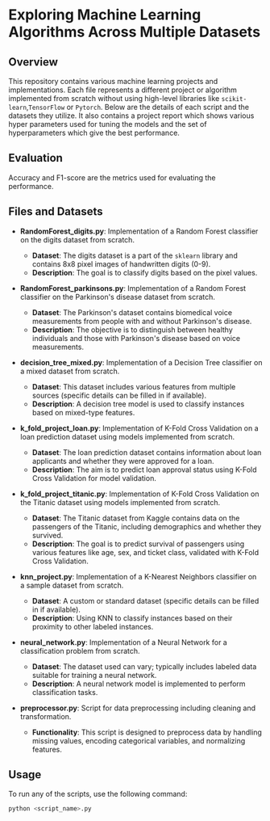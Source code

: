 # Exploring Machine Learning Algorithms Across Multiple Datasets

## Overview

This repository contains various machine learning projects and implementations. Each file represents a different project or algorithm implemented from scratch without using high-level libraries like `scikit-learn`,`TensorFlow` or `Pytorch`. Below are the details of each script and the datasets they utilize.
It also contains a project report which shows various hyper parameters used for tuning the models and the set of hyperparameters which give the best performance.
## Evaluation 
Accuracy and F1-score are the metrics used for evaluating the performance.
## Files and Datasets

- **RandomForest_digits.py**: Implementation of a Random Forest classifier on the digits dataset from scratch.
  - **Dataset**: The digits dataset is a part of the `sklearn` library and contains 8x8 pixel images of handwritten digits (0-9).
  - **Description**: The goal is to classify digits based on the pixel values.

- **RandomForest_parkinsons.py**: Implementation of a Random Forest classifier on the Parkinson's disease dataset from scratch.
  - **Dataset**: The Parkinson's dataset contains biomedical voice measurements from people with and without Parkinson's disease.
  - **Description**: The objective is to distinguish between healthy individuals and those with Parkinson's disease based on voice measurements.

- **decision_tree_mixed.py**: Implementation of a Decision Tree classifier on a mixed dataset from scratch.
  - **Dataset**: This dataset includes various features from multiple sources (specific details can be filled in if available).
  - **Description**: A decision tree model is used to classify instances based on mixed-type features.

- **k_fold_project_loan.py**: Implementation of K-Fold Cross Validation on a loan prediction dataset using models implemented from scratch.
  - **Dataset**: The loan prediction dataset contains information about loan applicants and whether they were approved for a loan.
  - **Description**: The aim is to predict loan approval status using K-Fold Cross Validation for model validation.

- **k_fold_project_titanic.py**: Implementation of K-Fold Cross Validation on the Titanic dataset using models implemented from scratch.
  - **Dataset**: The Titanic dataset from Kaggle contains data on the passengers of the Titanic, including demographics and whether they survived.
  - **Description**: The goal is to predict survival of passengers using various features like age, sex, and ticket class, validated with K-Fold Cross Validation.

- **knn_project.py**: Implementation of a K-Nearest Neighbors classifier on a sample dataset from scratch.
  - **Dataset**: A custom or standard dataset (specific details can be filled in if available).
  - **Description**: Using KNN to classify instances based on their proximity to other labeled instances.

- **neural_network.py**: Implementation of a Neural Network for a classification problem from scratch.
  - **Dataset**: The dataset used can vary; typically includes labeled data suitable for training a neural network.
  - **Description**: A neural network model is implemented to perform classification tasks.

- **preprocessor.py**: Script for data preprocessing including cleaning and transformation.
  - **Functionality**: This script is designed to preprocess data by handling missing values, encoding categorical variables, and normalizing features.

## Usage

To run any of the scripts, use the following command:
```bash
python <script_name>.py
